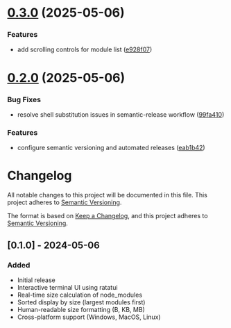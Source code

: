 # [0.3.0](https://github.com/sparkforge/node-size-analyzer/compare/v0.2.0...v0.3.0) (2025-05-06)


### Features

* add scrolling controls for module list ([e928f07](https://github.com/sparkforge/node-size-analyzer/commit/e928f075680ebd7dc75091ca28eb3bdb48fe8197))

# [0.2.0](https://github.com/sparkforge/node-size-analyzer/compare/v0.1.0...v0.2.0) (2025-05-06)


### Bug Fixes

* resolve shell substitution issues in semantic-release workflow ([99fa410](https://github.com/sparkforge/node-size-analyzer/commit/99fa410117e5d4677be9a8664834961c7e60bb24))


### Features

* configure semantic versioning and automated releases ([eab1b42](https://github.com/sparkforge/node-size-analyzer/commit/eab1b42dd47ca2e68e2c462c956c4157ecf85f99))

# Changelog

All notable changes to this project will be documented in this file. This project adheres to [Semantic Versioning](https://semver.org/).

The format is based on [Keep a Changelog](https://keepachangelog.com/en/1.0.0/),
and this project adheres to [Semantic Versioning](https://semver.org/spec/v2.0.0.html).

## [0.1.0] - 2024-05-06

### Added
- Initial release
- Interactive terminal UI using ratatui
- Real-time size calculation of node_modules
- Sorted display by size (largest modules first)
- Human-readable size formatting (B, KB, MB)
- Cross-platform support (Windows, MacOS, Linux)
